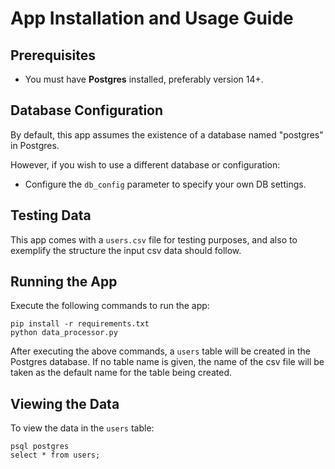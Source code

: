 # App Installation and Usage Guide

## Prerequisites

- You must have **Postgres** installed, preferably version 14+.

## Database Configuration

By default, this app assumes the existence of a database named "postgres" in Postgres. 

However, if you wish to use a different database or configuration:
- Configure the `db_config` parameter to specify your own DB settings.

## Testing Data

This app comes with a `users.csv` file for testing purposes, and also to exemplify the structure the input csv data should follow.

## Running the App

Execute the following commands to run the app:

```
pip install -r requirements.txt
python data_processor.py
```

After executing the above commands, a `users` table will be created in the Postgres database. If no table name is given, the name of the csv file will be taken as the default name for the table being created.

## Viewing the Data

To view the data in the `users` table:

```
psql postgres
select * from users;
```
